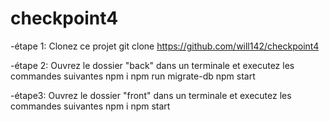 # checkpoint4

-étape 1: Clonez ce projet
git clone https://github.com/will142/checkpoint4


-étape 2: Ouvrez le dossier "back" dans un terminale et executez les commandes suivantes
npm i
npm run migrate-db
npm start

-étape3: Ouvrez le dossier "front" dans un terminale et executez les commandes suivantes
npm i
npm start


